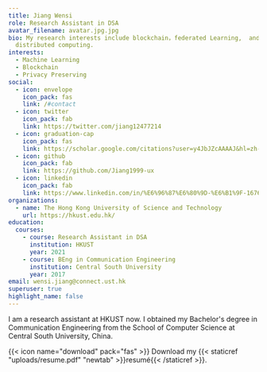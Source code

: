 ```yaml
---
title: Jiang Wensi
role: Research Assistant in DSA
avatar_filename: avatar.jpg.jpg
bio: My research interests include blockchain，federated Learning,  and
  distributed computing.
interests:
  - Machine Learning
  - Blockchain
  - Privacy Preserving
social:
  - icon: envelope
    icon_pack: fas
    link: /#contact
  - icon: twitter
    icon_pack: fab
    link: https://twitter.com/jiang12477214
  - icon: graduation-cap
    icon_pack: fas
    link: https://scholar.google.com/citations?user=y4JbJZcAAAAJ&hl=zh-CN&oi=ao
  - icon: github
    icon_pack: fab
    link: https://github.com/Jiang1999-ux
  - icon: linkedin
    icon_pack: fab
    link: https://www.linkedin.com/in/%E6%96%87%E6%80%9D-%E6%B1%9F-1676341b9/
organizations:
  - name: The Hong Kong University of Science and Technology
    url: https://hkust.edu.hk/
education:
  courses:
    - course: Research Assistant in DSA
      institution: HKUST
      year: 2021
    - course: BEng in Communication Engineering
      institution: Central South University
      year: 2017
email: wensi.jiang@connect.ust.hk
superuser: true
highlight_name: false
---
```

I am a research assistant at HKUST now. I obtained my Bachelor's degree in Communication Engineering from the School of Computer Science at Central South University, China.

{{< icon name="download" pack="fas" >}} Download my {{< staticref "uploads/resume.pdf" "newtab" >}}resumé{{< /staticref >}}.